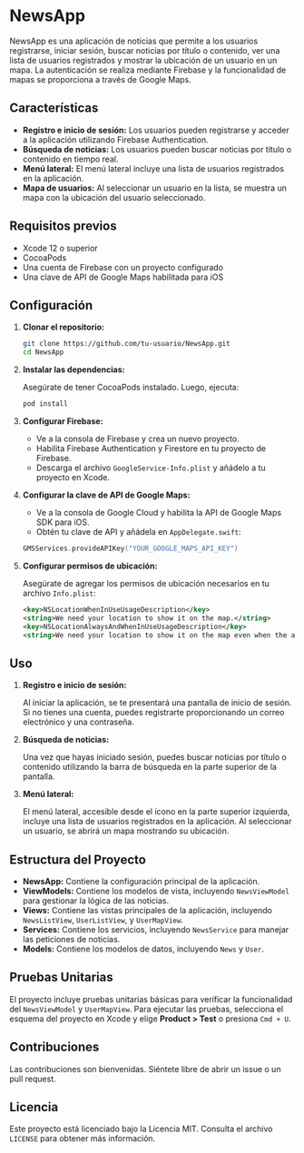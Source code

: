 # NewsApp

NewsApp es una aplicación de noticias que permite a los usuarios registrarse, iniciar sesión, buscar noticias por título o contenido, ver una lista de usuarios registrados y mostrar la ubicación de un usuario en un mapa. La autenticación se realiza mediante Firebase y la funcionalidad de mapas se proporciona a través de Google Maps.

## Características

- **Registro e inicio de sesión:** Los usuarios pueden registrarse y acceder a la aplicación utilizando Firebase Authentication.
- **Búsqueda de noticias:** Los usuarios pueden buscar noticias por título o contenido en tiempo real.
- **Menú lateral:** El menú lateral incluye una lista de usuarios registrados en la aplicación.
- **Mapa de usuarios:** Al seleccionar un usuario en la lista, se muestra un mapa con la ubicación del usuario seleccionado.

## Requisitos previos

- Xcode 12 o superior
- CocoaPods
- Una cuenta de Firebase con un proyecto configurado
- Una clave de API de Google Maps habilitada para iOS

## Configuración

1. **Clonar el repositorio:**

    ```sh
    git clone https://github.com/tu-usuario/NewsApp.git
    cd NewsApp
    ```

2. **Instalar las dependencias:**

    Asegúrate de tener CocoaPods instalado. Luego, ejecuta:

    ```sh
    pod install
    ```

3. **Configurar Firebase:**

    - Ve a la consola de Firebase y crea un nuevo proyecto.
    - Habilita Firebase Authentication y Firestore en tu proyecto de Firebase.
    - Descarga el archivo `GoogleService-Info.plist` y añádelo a tu proyecto en Xcode.

4. **Configurar la clave de API de Google Maps:**

    - Ve a la consola de Google Cloud y habilita la API de Google Maps SDK para iOS.
    - Obtén tu clave de API y añádela en `AppDelegate.swift`:

    ```swift
    GMSServices.provideAPIKey("YOUR_GOOGLE_MAPS_API_KEY")
    ```

5. **Configurar permisos de ubicación:**

    Asegúrate de agregar los permisos de ubicación necesarios en tu archivo `Info.plist`:

    ```xml
    <key>NSLocationWhenInUseUsageDescription</key>
    <string>We need your location to show it on the map.</string>
    <key>NSLocationAlwaysAndWhenInUseUsageDescription</key>
    <string>We need your location to show it on the map even when the app is in the background.</string>
    ```

## Uso

1. **Registro e inicio de sesión:**

    Al iniciar la aplicación, se te presentará una pantalla de inicio de sesión. Si no tienes una cuenta, puedes registrarte proporcionando un correo electrónico y una contraseña.

2. **Búsqueda de noticias:**

    Una vez que hayas iniciado sesión, puedes buscar noticias por título o contenido utilizando la barra de búsqueda en la parte superior de la pantalla.

3. **Menú lateral:**

    El menú lateral, accesible desde el ícono en la parte superior izquierda, incluye una lista de usuarios registrados en la aplicación. Al seleccionar un usuario, se abrirá un mapa mostrando su ubicación.

## Estructura del Proyecto

- **NewsApp:** Contiene la configuración principal de la aplicación.
- **ViewModels:** Contiene los modelos de vista, incluyendo `NewsViewModel` para gestionar la lógica de las noticias.
- **Views:** Contiene las vistas principales de la aplicación, incluyendo `NewsListView`, `UserListView`, y `UserMapView`.
- **Services:** Contiene los servicios, incluyendo `NewsService` para manejar las peticiones de noticias.
- **Models:** Contiene los modelos de datos, incluyendo `News` y `User`.

## Pruebas Unitarias

El proyecto incluye pruebas unitarias básicas para verificar la funcionalidad del `NewsViewModel` y `UserMapView`. Para ejecutar las pruebas, selecciona el esquema del proyecto en Xcode y elige **Product > Test** o presiona `Cmd + U`.

## Contribuciones

Las contribuciones son bienvenidas. Siéntete libre de abrir un issue o un pull request.

## Licencia

Este proyecto está licenciado bajo la Licencia MIT. Consulta el archivo `LICENSE` para obtener más información.

